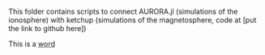 This folder contains scripts to connect AURORA.jl (simulations of the ionosphere) with ketchup (simulations of the magnetosphere, code at [put the link to github here])

This is a <abbr title="Definition of word that pops up in a box upon hovering">word